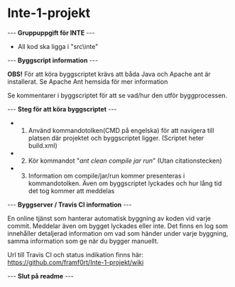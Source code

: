# Inte-1-projekt
--- **Gruppuppgift för INTE** ---

- All kod ska ligga i "src\inte"

--- **Byggscript information** --- 

**OBS!** För att köra byggscriptet krävs att båda Java och Apache ant är installerat. Se Apache Ant hemsida för mer information

Se kommentarer i byggscriptet för att se vad/hur den utför byggprocessen. 

--- **Steg för att köra byggscriptet** ---
 - 1. Använd kommandotolken(CMD på engelska) för att navigera till platsen där projektet och byggscriptet ligger. (Scriptet heter build.xml)
 - 2. Kör kommandot "*ant clean compile jar run*" (Utan citationstecken)
 - 3. Information om compile/jar/run kommer presenteras i kommandotolken. Även om byggscriptet lyckades och hur lång tid det tog kommer att meddelas


--- **Byggserver / Travis CI information** ---

En online tjänst som hanterar automatisk byggning av koden vid varje commit. Meddelar även om bygget lyckades eller inte. Det finns en log som innehåller detaljerad information om vad som händer under varje byggning, samma information som ge när du bygger manuellt. 

Url till Travis CI och status indikation finns här: https://github.com/framf0rt/Inte-1-projekt/wiki

--- **Slut på readme** ---
